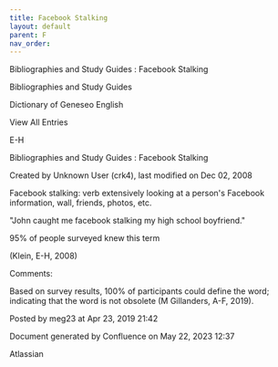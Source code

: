 ```yaml
---
title: Facebook Stalking
layout: default
parent: F
nav_order:
---
```


Bibliographies and Study Guides : Facebook Stalking

Bibliographies and Study Guides

Dictionary of Geneseo English

View All Entries

E-H

Bibliographies and Study Guides : Facebook Stalking

Created by  Unknown User (crk4), last modified on Dec 02, 2008

Facebook stalking: verb extensively looking at a person's Facebook information, wall, friends, photos, etc.  

&quot;John caught me facebook stalking my high school boyfriend.&quot;

95% of people surveyed knew this term

(Klein, E-H, 2008)

Comments:

Based on survey results, 100% of participants could define the word; indicating that the word is not obsolete (M Gillanders, A-F, 2019).

Posted by meg23 at Apr 23, 2019 21:42

Document generated by Confluence on May 22, 2023 12:37

Atlassian
